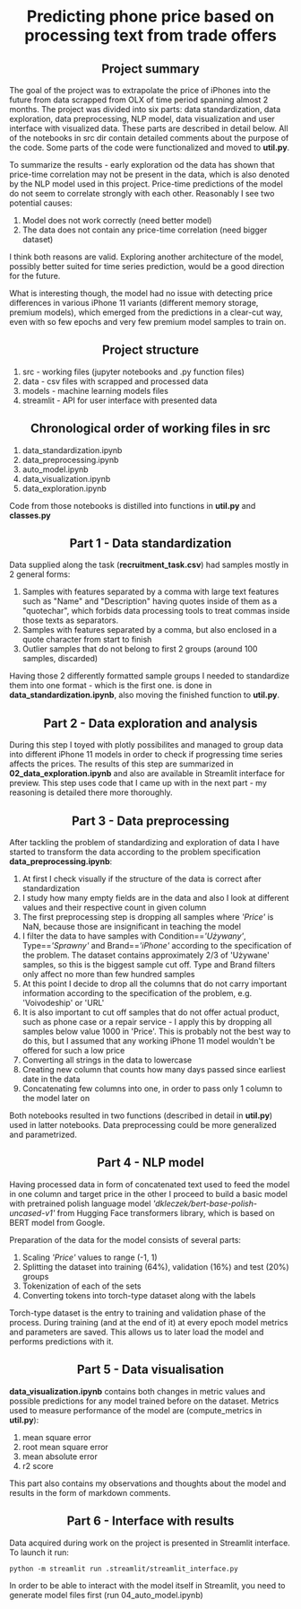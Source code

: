 # <center> Predicting phone price based on processing text from trade offers

## <center>Project summary
<justify>The goal of the project was to extrapolate the price of iPhones into the future from data scrapped from OLX of 
time period spanning almost 2 months. The project was divided into six parts: data standardization, data exploration, 
data preprocessing, NLP model, data visualization and user interface with visualized data. These parts are described in 
detail below. All of the notebooks in src dir contain detailed comments about the purpose of the code. Some parts of 
the code were functionalized and moved to **util.py**.

To summarize the results - early exploration od the data has shown that price-time correlation may not be 
present in the data, which is also denoted by the NLP model used in this project. Price-time predictions 
of the model do not seem to correlate strongly with each other. Reasonably I see two potential causes:

1. Model does not work correctly (need better model)
2. The data does not contain any price-time correlation (need bigger dataset)

I think both reasons are valid. Exploring another architecture of the model, possibly better suited
for time series prediction, would be a good direction for the future.

What is interesting though, the model had no issue with detecting price differences in various iPhone 11 variants 
(different memory storage, premium models), which emerged from the predictions in a clear-cut way, even with so few 
epochs and very few premium model samples to train on.  
</justify>
## <center> Project structure
1. src - working files (jupyter notebooks and .py function files)
2. data - csv files with scrapped and processed data
3. models - machine learning models files
4. streamlit - API for user interface with presented data

## <center> Chronological order of working files in src
1. data_standardization.ipynb
2. data_preprocessing.ipynb
3. auto_model.ipynb
4. data_visualization.ipynb
5. data_exploration.ipynb

Code from those notebooks is distilled into functions in **util.py** and **classes.py**

## <center> Part 1 - Data standardization

Data supplied along the task (**recruitment_task.csv**) had samples mostly in 2 general forms:
1. Samples with features separated by a comma with large text features such as "Name" and "Description" having quotes inside of them 
    as a "quotechar", which forbids data processing tools to treat commas inside those texts as separators.
2. Samples with features separated by a comma, but also enclosed in a quote character from start to finish
3. Outlier samples that do not belong to first 2 groups (around 100 samples, discarded)

Having those 2 differently formatted sample groups I needed to standardize them into one format - which is the first one.
is done in **data_standardization.ipynb**, also moving the finished function to **util.py**.

## <center> Part 2 - Data exploration and analysis 
During this step I toyed with plotly possibilites and managed to group data into different iPhone 11 models in order to check
if progressing time series affects the prices. The results of this step are summarized in **02_data_exploration.ipynb** 
and also are available in Streamlit interface for preview. This step uses code that I came up with in the next part - 
my reasoning is detailed there more thoroughly. 


## <center> Part 3 - Data preprocessing
After tackling the problem of standardizing and exploration of data I have started to transform the data according to the 
problem specification **data_preprocessing.ipynb**:
1. At first I check visually if the structure of the data is correct after standardization
2. I study how many empty fields are in the data and also I look at different values and their
   respective count in given column
3. The first preprocessing step is dropping all samples where _'Price'_ is NaN, because those
   are insignificant in teaching the model
4. I filter the data to have samples with Condition==_'Używany'_, Type==_'Sprawny'_ 
   and Brand==_'iPhone'_ according to the specification of the problem. The dataset contains approximately 2/3 of 'Używane'
   samples, so this is the biggest sample cut off. Type and Brand filters only affect no more than few hundred samples
5. At this point I decide to drop all the columns that do not carry important information according 
   to the specification of the problem, e.g. 'Voivodeship' or 'URL'
6. It is also important to cut off samples that do not offer actual product, such as phone case or a repair service - I apply this by dropping all samples below value 1000 in 'Price'.
   This is probably not the best way to do this, but I assumed that any working iPhone 11 model wouldn't be offered
   for such a low price
7. Converting all strings in the data to lowercase
8. Creating new column that counts how many days passed since earliest date in the data
9. Concatenating few columns into one, in order to pass only 1 column to the model later on

Both notebooks resulted in two functions (described in detail in **util.py**) used in latter notebooks. 
Data preprocessing could be more generalized and parametrized.

## <center> Part 4 - NLP model
Having processed data in form of concatenated text used to feed the model in one column and target price in the other
I proceed to build a basic model with pretrained polish language model _'dkleczek/bert-base-polish-uncased-v1'_ 
from Hugging Face transformers library, which is based on BERT model from Google. 

Preparation of the data for the model consists of several parts:
1. Scaling _'Price'_ values to range (-1, 1)
2. Splitting the dataset into training (64%), validation (16%) and test (20%) groups
3. Tokenization of each of the sets
4. Converting tokens into torch-type dataset along with the labels

Torch-type dataset is the entry to training and validation phase of the process. During training (and at the end of it) at every epoch model metrics and parameters are saved.
This allows us to later load the model and performs predictions with it.

## <center> Part 5 - Data visualisation 
**data_visualization.ipynb** contains both changes in metric values and possible predictions for any model trained
before on the dataset. Metrics used to measure performance of the model are (compute_metrics in **util.py**): 
1. mean square error
2. root mean square error
3. mean absolute error
4. r2 score

This part also contains my observations and thoughts about the model and results in the form of markdown comments.

## <center> Part 6 - Interface with results 
Data acquired during work on the project is presented in Streamlit interface. To launch it run:

```python -m streamlit run .streamlit/streamlit_interface.py```

In order to be able to interact with the model itself in Streamlit, you need to generate model files first (run 04_auto_model.ipynb)









